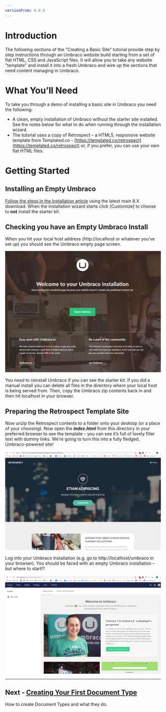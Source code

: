 ```yaml
---
versionFrom: 8.0.0
---
```

# Introduction

The following sections of the "Creating a Basic Site" tutorial provide step by step instructions through an Umbraco website build starting from a set of flat HTML, CSS and JavaScript files. It will allow you to take any website "template" and install it into a fresh Umbraco and wire up the sections that need content managing in Umbraco.

# **What You’ll Need**

To take you through a demo of installing a basic site in Umbraco you need the following:

*    A clean, empty installation of Umbraco without the starter site installed. See the notes below for what to do when running through the installation wizard.  
*    The tutorial uses a copy of Retrospect – a HTML5, responsive website template from Templated.co - [https://templated.co/retrospect](https://templated.co/retrospect) or, if you prefer, you can use your own flat HTML files.

# **Getting Started**

## Installing an Empty Umbraco

[Follow the steps in the Installation article](../../../Getting-Started/Setup/Install) using the latest main 8.X download. When the installation wizard starts click [Customize] to choose to **not** install the starter kit.

## Checking you have an Empty Umbraco Install

When you hit your local host address (http://localhost or whatever you’ve set up) you should see the Umbraco empty page screen.

![This is correct – we have a blank, empty Umbraco website](images/figure-3-empty-umbraco-install-v8.png)

You need to reinstall Umbraco if you can see the starter kit. If you did a manual install you can delete all files in the directory where your local host is being served from. Then, copy the Umbraco zip contents back in and then hit localhost in your browser.

## Preparing the Retrospect Template Site

Now unzip the Retrospect contents to a folder onto your desktop (or a place of your choosing).  Now open the **_index.html_** from this directory in your preferred browser to see the template – you can see it’s full of lovely filler text with dummy links. We’re going to turn this into a fully fledged, Umbraco-powered site!

![The Retrospect Template](images/figure-5-retrospect-template-v8.png)

Log into your Umbraco installation (e.g. go to http://localhost/umbraco in your browser).  You should be faced with an empty Umbraco installation – but where to start!?


![A barren, empty Umbraco installation](images/figure-6-umbraco-empty-v8.png)

---

## Next - [Creating Your First Document Type](../Document-Types)
How to create Document Types and what they do.
